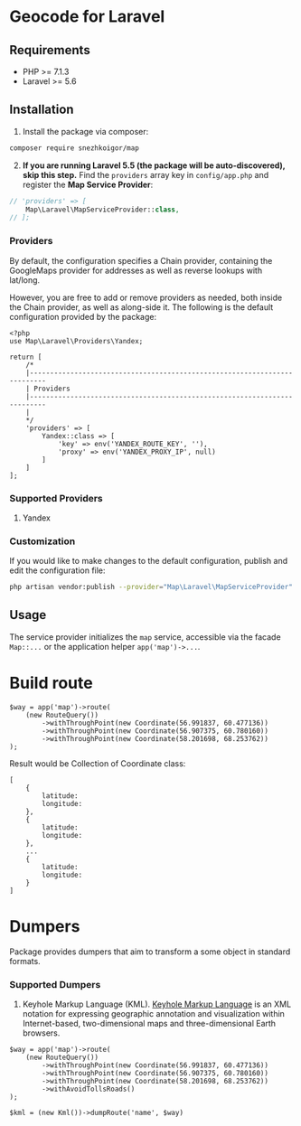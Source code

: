 # Geocode for Laravel

## Requirements
- PHP >= 7.1.3
- Laravel >= 5.6

## Installation
1. Install the package via composer:
  ```sh
  composer require snezhkoigor/map
  ```
2. **If you are running Laravel 5.5 (the package will be auto-discovered), skip
  this step.** Find the `providers` array key in `config/app.php` and register
  the **Map Service Provider**:
  ```php
  // 'providers' => [
      Map\Laravel\MapServiceProvider::class,
  // ];
  ```
  
### Providers
By default, the configuration specifies a Chain provider, containing the
 GoogleMaps provider for addresses as well as reverse lookups with lat/long.

However, you are free to add or remove providers as needed, both inside the
 Chain provider, as well as along-side it. The following is the default
 configuration provided by the package:
 
```
<?php
use Map\Laravel\Providers\Yandex;

return [
    /*
    |--------------------------------------------------------------------------
    | Providers
    |--------------------------------------------------------------------------
    |
    */
    'providers' => [
        Yandex::class => [
            'key' => env('YANDEX_ROUTE_KEY', ''),
            'proxy' => env('YANDEX_PROXY_IP', null)
        ]
    ]
];
```

### Supported Providers
1. Yandex

### Customization
If you would like to make changes to the default configuration, publish and
 edit the configuration file:
```sh
php artisan vendor:publish --provider="Map\Laravel\MapServiceProvider" --tag="config"
```

## Usage
The service provider initializes the `map` service, accessible via the
 facade `Map::...` or the application helper `app('map')->...`.
 
# Build route
```
$way = app('map')->route(
    (new RouteQuery())
        ->withThroughPoint(new Coordinate(56.991837, 60.477136))
        ->withThroughPoint(new Coordinate(56.907375, 60.780160))
        ->withThroughPoint(new Coordinate(58.201698, 68.253762))
);
```

Result would be Collection of Coordinate class:
```
[
    {
        latitude: 
        longitude:
    },
    {
        latitude: 
        longitude:
    },
    ...
    {
        latitude: 
        longitude:
    }
]
```

# Dumpers
Package provides dumpers that aim to transform a some object in standard formats.

### Supported Dumpers
1. Keyhole Markup Language (KML). [Keyhole Markup Language](http://en.wikipedia.org/wiki/Keyhole_Markup_Language) is an XML notation for expressing geographic annotation and visualization within Internet-based, two-dimensional maps and three-dimensional Earth browsers.

```
$way = app('map')->route(
    (new RouteQuery())
        ->withThroughPoint(new Coordinate(56.991837, 60.477136))
        ->withThroughPoint(new Coordinate(56.907375, 60.780160))
        ->withThroughPoint(new Coordinate(58.201698, 68.253762))
        ->withAvoidTollsRoads()
);

$kml = (new Kml())->dumpRoute('name', $way)
```